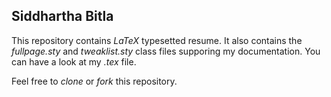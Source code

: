 Siddhartha Bitla
----

This repository contains *LaTeX* typesetted resume. It also contains the _fullpage.sty_ and _tweaklist.sty_ class files supporing my documentation.
You can have a look at my _.tex_ file.

Feel free to _clone_ or _fork_ this repository.
